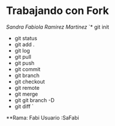 # Trabajando con Fork

*Sandra Fabiola Ramirez Martinez*
`* git init
 * git status
 * git add .
 * git log
 * git pull
 * git push
 * git commit 
 * git branch
 * git checkout 
 * git remote
 * git merge
 * git git branch -D
 * git diff
`

**Rama: Fabi Usuario :SaFabi